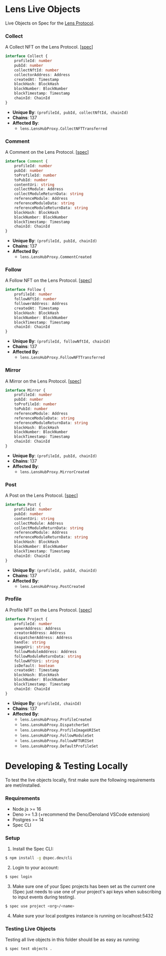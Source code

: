 # Lens Live Objects

Live Objects on Spec for the [Lens Protocol](https://lens.xyz).

### Collect

A Collect NFT on the Lens Protocol. [[spec](Collect/spec.ts)]

```typescript
interface Collect {
    profileId: number
    pubId: number
    collectNftId: number
    collectorAddress: Address
    createdAt: Timestamp
    blockHash: BlockHash
    blockNumber: BlockNumber
    blockTimestamp: Timestamp
    chainId: ChainId
}
```
* **Unique By**: `(profileId, pubId, collectNftId, chainId)`
* **Chains**: 137
* **Affected By**:
    * `lens.LensHubProxy.CollectNFTTransferred`

### Comment

A Comment on the Lens Protocol. [[spec](Comment/spec.ts)]

```typescript
interface Comment {
    profileId: number
    pubId: number
    toProfileId: number
    toPubId: number
    contentUri: string
    collectModule: Address
    collectModuleReturnData: string
    referenceModule: Address
    referenceModuleData: string
    referenceModuleReturnData: string
    blockHash: BlockHash
    blockNumber: BlockNumber
    blockTimestamp: Timestamp
    chainId: ChainId
}
```
* **Unique By**: `(profileId, pubId, chainId)`
* **Chains**: 137
* **Affected By**:
    * `lens.LensHubProxy.CommentCreated`

### Follow

A Follow NFT on the Lens Protocol. [[spec](Follow/spec.ts)]

```typescript
interface Follow {
    profileId: number
    followNftId: number
    followerAddress: Address
    createdAt: Timestamp
    blockHash: BlockHash
    blockNumber: BlockNumber
    blockTimestamp: Timestamp
    chainId: ChainId
}
```
* **Unique By**: `(profileId, followNftId, chainId)`
* **Chains**: 137
* **Affected By**:
    * `lens.LensHubProxy.FollowNFTTransferred`

### Mirror

A Mirror on the Lens Protocol. [[spec](Mirror/spec.ts)]

```typescript
interface Mirror {
    profileId: number
    pubId: number
    toProfileId: number
    toPubId: number
    referenceModule: Address
    referenceModuleData: string
    referenceModuleReturnData: string
    blockHash: BlockHash
    blockNumber: BlockNumber
    blockTimestamp: Timestamp
    chainId: ChainId
}
```
* **Unique By**: `(profileId, pubId, chainId)`
* **Chains**: 137
* **Affected By**:
    * `lens.LensHubProxy.MirrorCreated`

### Post

A Post on the Lens Protocol. [[spec](Post/spec.ts)]

```typescript
interface Post {
    profileId: number
    pubId: number
    contentUri: string
    collectModule: Address
    collectModuleReturnData: string
    referenceModule: Address
    referenceModuleReturnData: string
    blockHash: BlockHash
    blockNumber: BlockNumber
    blockTimestamp: Timestamp
    chainId: ChainId
}
```
* **Unique By**: `(profileId, pubId, chainId)`
* **Chains**: 137
* **Affected By**:
    * `lens.LensHubProxy.PostCreated`

### Profile

A Profile NFT on the Lens Protocol. [[spec](Profile/spec.ts)]

```typescript
interface Project {
    profileId: number
    ownerAddress: Address
    creatorAddress: Address
    dispatcherAddress: Address
    handle: string
    imageUri: string
    followModuleAddress: Address
    followModuleReturnData: string
    followNftUri: string
    isDefault: boolean
    createdAt: Timestamp
    blockHash: BlockHash
    blockNumber: BlockNumber
    blockTimestamp: Timestamp
    chainId: ChainId
}
```
* **Unique By**: `(profileId, chainId)`
* **Chains**: 137
* **Affected By**:
    * `lens.LensHubProxy.ProfileCreated`
    * `lens.LensHubProxy.DispatcherSet`
    * `lens.LensHubProxy.ProfileImageURISet`
    * `lens.LensHubProxy.FollowModuleSet`
    * `lens.LensHubProxy.FollowNFTURISet`
    * `lens.LensHubProxy.DefaultProfileSet`

# Developing & Testing Locally

To test the live objects locally, first make sure the following requirements are met/installed.

### Requirements

* Node.js >= 16
* Deno >= 1.3 (+recommend the Deno/Denoland VSCode extension)
* Postgres >= 14
* Spec CLI

### Setup

1) Install the Spec CLI:

```bash
$ npm install -g @spec.dev/cli
```

2) Login to your account:

```bash
$ spec login
```

3) Make sure one of your Spec projects has been set as the *current* one (Spec just needs to use one of your project's api keys when subscribing to input events during testing).

```bash
$ spec use project <org>/<name>
```

4) Make sure your local postgres instance is running on localhost:5432

### Testing Live Objects

Testing all live objects in this folder should be as easy as running:

```bash
$ spec test objects .
```